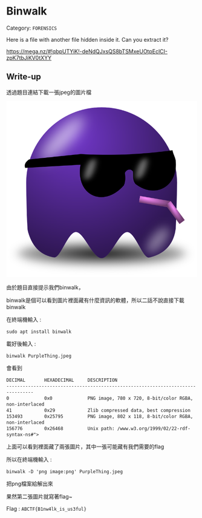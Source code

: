 # Binwalk
Category: `FORENSICS`

Here is a file with another file hidden inside it. Can you extract it? 

https://mega.nz/#!qbpUTYiK!-deNdQJxsQS8bTSMxeUOtpEclCI-zpK7tbJiKV0tXYY

## Write-up
透過題目連結下載一張jpeg的圖片檔

![Figure](https://github.com/Offliners/CTFlearn-writeup/blob/master/FORENSICS/Binwalk/PurpleThing.jpeg)

由於題目直接提示我們binwalk，

binwalk是個可以看到圖片裡面藏有什麼資訊的軟體，所以二話不說直接下載binwalk

在終端機輸入 : 
```
sudo apt install binwalk
```

載好後輸入 : 
```
binwalk PurpleThing.jpeg
```

會看到
```
DECIMAL       HEXADECIMAL     DESCRIPTION
--------------------------------------------------------------------------------
0             0x0             PNG image, 780 x 720, 8-bit/color RGBA, non-interlaced
41            0x29            Zlib compressed data, best compression
153493        0x25795         PNG image, 802 x 118, 8-bit/color RGBA, non-interlaced
156776        0x26468         Unix path: /www.w3.org/1999/02/22-rdf-syntax-ns#">
```

上面可以看到裡面藏了兩張圖片，其中一張可能藏有我們需要的flag

所以在終端機輸入 :
```
binwalk -D 'png image:png' PurpleThing.jpeg
```

把png檔案給解出來

果然第二張圖片就寫著flag~



Flag : `ABCTF{B1nw4lk_is_us3ful}`
